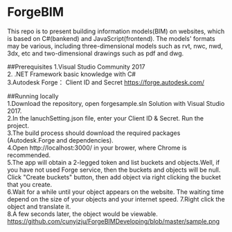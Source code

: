 # ForgeBIM
This repo is to present building information models(BIM) on websites, which is based on C#(bankend) and JavaScript(frontend). The models' formats may be various, including three-dimensional models such as rvt, nwc, nwd, 3dx, etc and two-dimensional drawings such as pdf and dwg. 

##Prerequisites
1.Visual Studio Community 2017  
2. .NET Framework basic knowledge with C#  
3.Autodesk Forge： Client ID and Secret https://forge.autodesk.com/  

##Running locally  
1.Download the repository, open forgesample.sln Solution with Visual Studio 2017.   
2.In the lanuchSetting.json file, enter your Client ID & Secret. Run the project.  
3.The build process should download the required packages (Autodesk.Forge and dependencies).   
4.Open http://localhost:3000/ in your brower, where Chrome is recommended.  
5.The app will obtain a 2-legged token and list buckets and objects.Well, if you have not used Forge service, then the buckets and objects will be null. Click "Create buckets" button, then add object via right clicking the bucket that you create.   
6.Wait for a while until your object appears on the website. The waiting time depend on the size of your objects and your internet speed.  7.Right click the object and translate it.  
8.A few seconds later, the object would be viewable.   
https://github.com/cunyizju/ForgeBIMDeveloping/blob/master/sample.png

